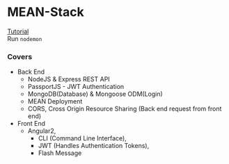 # MEAN-Stack

[Tutorial](https://www.youtube.com/watch?v=uONz0lEWft0&list=PLillGF-RfqbZMNtaOXJQiDebNXjVapWPZ)<br>
Run `nodemon`

### Covers
* Back End
	- NodeJS & Express REST API
	- PassportJS - JWT Authentication
	- MongoDB(Database) & Mongoose ODM(Login)
	- MEAN Deployment
	- CORS, Cross Origin Resource Sharing (Back end request from front end)
* Front End
	- Angular2, 
		- CLI (Command Line Interface), 
		- JWT (Handles Authentication Tokens),
		- Flash Message